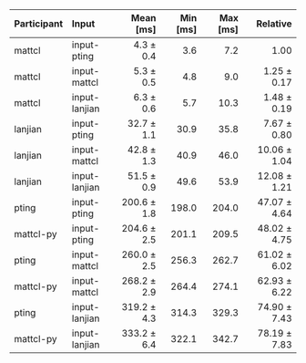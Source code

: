 | Participant | Input | Mean [ms] | Min [ms] | Max [ms] | Relative |
|:---|:---|---:|---:|---:|---:|
| mattcl | input-pting | 4.3 ± 0.4 | 3.6 | 7.2 | 1.00 |
| mattcl | input-mattcl | 5.3 ± 0.5 | 4.8 | 9.0 | 1.25 ± 0.17 |
| mattcl | input-lanjian | 6.3 ± 0.6 | 5.7 | 10.3 | 1.48 ± 0.19 |
| lanjian | input-pting | 32.7 ± 1.1 | 30.9 | 35.8 | 7.67 ± 0.80 |
| lanjian | input-mattcl | 42.8 ± 1.3 | 40.9 | 46.0 | 10.06 ± 1.04 |
| lanjian | input-lanjian | 51.5 ± 0.9 | 49.6 | 53.9 | 12.08 ± 1.21 |
| pting | input-pting | 200.6 ± 1.8 | 198.0 | 204.0 | 47.07 ± 4.64 |
| mattcl-py | input-pting | 204.6 ± 2.5 | 201.1 | 209.5 | 48.02 ± 4.75 |
| pting | input-mattcl | 260.0 ± 2.5 | 256.3 | 262.7 | 61.02 ± 6.02 |
| mattcl-py | input-mattcl | 268.2 ± 2.9 | 264.4 | 274.1 | 62.93 ± 6.22 |
| pting | input-lanjian | 319.2 ± 4.3 | 314.3 | 329.3 | 74.90 ± 7.43 |
| mattcl-py | input-lanjian | 333.2 ± 6.4 | 322.1 | 342.7 | 78.19 ± 7.83 |
